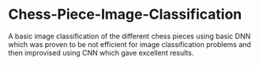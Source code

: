 # Chess-Piece-Image-Classification
A basic image classification of the different chess pieces using basic DNN which was proven to be not efficient for image classification problems and then improvised using CNN which gave excellent results.
